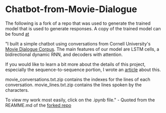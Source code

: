 # Chatbot-from-Movie-Dialogue

The following is a fork of a repo that was used to generate the trained model that is used to generate responses.  A copy of the trained model can be found [at](https://drive.google.com/file/d/1BgRYlFPhjEoD92l2gho74M_RdVmf88MJ/view?usp=sharing)  


"I built a simple chatbot using conversations from Cornell University's [Movie Dialogue Corpus](https://www.cs.cornell.edu/~cristian/Cornell_Movie-Dialogs_Corpus.html). The main features of our model are LSTM cells, a bidirectional dynamic RNN, and decoders with attention. 

If you would like to learn a bit more about the details of this project, especially the sequence-to-sequence portion, I wrote an [article](https://medium.com/@Currie32/how-to-build-your-first-chatbot-c84495d4622d) about this.

movie_conversations.txt.zip contains the indexes for the lines of each conversation.
movie_lines.txt.zip contains the lines spoken by the characters.

To view my work most easily, click on the .ipynb file." - Quoted from the REAMME.md of the [forked repo](https://github.com/Currie32/Chatbot-from-Movie-Dialogue)  
